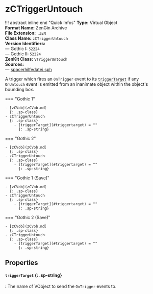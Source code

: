 # zCTriggerUntouch

!!! abstract inline end "Quick Infos"
    **Type:** Virtual Object<br/>
    **Format Name:** ZenGin Archive<br/>
    **File Extension:** `.ZEN`<br/>
    **Class Name:** `zCTriggerUntouch`<br/>
    **Version Identifiers:**<br />
    — Gothic I: `52224`<br/>
    — Gothic II: `52224`<br/>
    **ZenKit Class:** `VTriggerUntouch`<br/>
    **Sources:**<br/>
    — [spacerhilfedatei.sph](https://wiki.worldofgothic.de/doku.php?id=spacer:hilfedatei)

A trigger which fires an `OnTrigger` event to its [`triggerTarget`](#triggerTarget) if any `OnUntouch` event is emitted
from an inanimate object within the object's bounding box.

=== "Gothic 1"

    - [zCVob](zCVob.md)
      {: .sp-class}
    - zCTriggerUntouch
      {: .sp-class}
        - [triggerTarget](#triggertarget) = ""
          {: .sp-string}

=== "Gothic 2"

    - [zCVob](zCVob.md)
      {: .sp-class}
    - zCTriggerUntouch
      {: .sp-class}
        - [triggerTarget](#triggertarget) = ""
          {: .sp-string}

=== "Gothic 1 (Save)"

    - [zCVob](zCVob.md)
      {: .sp-class}
    - zCTriggerUntouch
      {: .sp-class}
        - [triggerTarget](#triggertarget) = ""
          {: .sp-string}

=== "Gothic 2 (Save)"

    - [zCVob](zCVob.md)
      {: .sp-class}
    - zCTriggerUntouch
      {: .sp-class}
        - [triggerTarget](#triggertarget) = ""
          {: .sp-string}

## Properties

#### `triggerTarget` {: .sp-string}

:   The name of VObject to send the `OnTrigger` events to.
